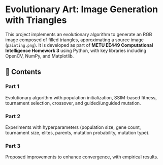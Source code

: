 # Evolutionary Art: Image Generation with Triangles

This project implements an evolutionary algorithm to generate an RGB image composed of filled triangles, approximating a source image (`painting.png`). It is developed as part of **METU EE449 Computational Intelligence Homework 3** using Python, with key libraries including OpenCV, NumPy, and Matplotlib.

## 🧠 Contents

### Part 1  
Evolutionary algorithm with population initialization, SSIM-based fitness, tournament selection, crossover, and guided/unguided mutation. 

### Part 2  
Experiments with hyperparameters (population size, gene count, tournament size, elites, parents, mutation probability, mutation type).

### Part 3  
Proposed improvements to enhance convergence, with empirical results.
